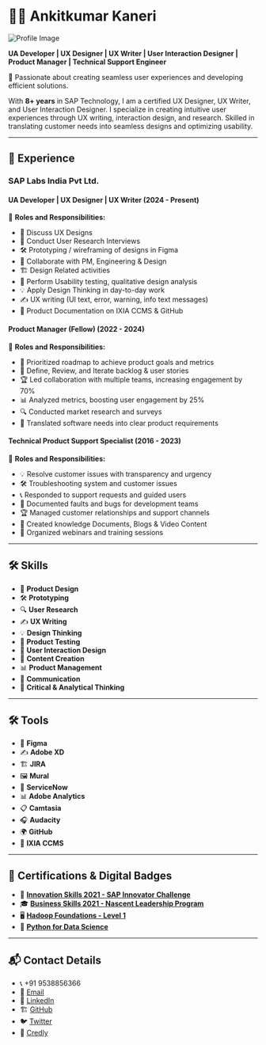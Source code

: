 # 👨‍💻 Ankitkumar Kaneri

![Profile Image](https://media.licdn.com/dms/image/v2/C5603AQEd2cvOLhUaAg/profile-displayphoto-shrink_200_200/profile-displayphoto-shrink_200_200/0/1659506646379?e=2147483647&v=beta&t=ACx0Swgk7GHwsYOeOIEj5rX9qTiXvZLPJqVAutBXUec)

**UA Developer | UX Designer | UX Writer | User Interaction Designer | Product Manager | Technical Support Engineer**

🚀 Passionate about creating seamless user experiences and developing efficient solutions.

With **8+ years** in SAP Technology, I am a certified UX Designer, UX Writer, and User Interaction Designer. I specialize in creating intuitive user experiences through UX writing, interaction design, and research. Skilled in translating customer needs into seamless designs and optimizing usability.

---

## 💼 Experience

### **SAP Labs India Pvt Ltd.**

#### **UA Developer | UX Designer | UX Writer (2024 - Present)**
📌 **Roles and Responsibilities:**
- 🎨 Discuss UX Designs
- 🎤 Conduct User Research Interviews
- 🛠 Prototyping / wireframing of designs in Figma
- 🤝 Collaborate with PM, Engineering & Design
- 🏗 Design Related activities
- 🔬 Perform Usability testing, qualitative design analysis
- 💡 Apply Design Thinking in day-to-day work
- ✍️ UX writing (UI text, error, warning, info text messages)
- 📄 Product Documentation on IXIA CCMS & GitHub

#### **Product Manager (Fellow) (2022 - 2024)**
📌 **Roles and Responsibilities:**
- 🎯 Prioritized roadmap to achieve product goals and metrics
- 🔄 Define, Review, and Iterate backlog & user stories
- 🏆 Led collaboration with multiple teams, increasing engagement by 70%
- 📊 Analyzed metrics, boosting user engagement by 25%
- 🔍 Conducted market research and surveys
- 🚀 Translated software needs into clear product requirements

#### **Technical Product Support Specialist (2016 - 2023)**
📌 **Roles and Responsibilities:**
- 💡 Resolve customer issues with transparency and urgency
- 🛠 Troubleshooting system and customer issues
- 📞 Responded to support requests and guided users
- 📑 Documented faults and bugs for development teams
- 🏆 Managed customer relationships and support channels
- 📝 Created knowledge Documents, Blogs & Video Content
- 🎤 Organized webinars and training sessions

---

## 🛠 Skills

- 🎨 **Product Design**
- 🛠 **Prototyping**
- 🔍 **User Research**
- ✍️ **UX Writing**
- 💡 **Design Thinking**
- 🎯 **Product Testing**
- 🔗 **User Interaction Design**
- 🎥 **Content Creation**
- 📊 **Product Management**
- 💬 **Communication**
- 🧠 **Critical & Analytical Thinking**

---

## 🛠 Tools

- 🎨 **Figma**
- ✍️ **Adobe XD**
- 🏗 **JIRA**
- 🖼 **Mural**
- 🔧 **ServiceNow**
- 📊 **Adobe Analytics**
- 📋 **Camtasia**
- 🎧 **Audacity**
- 🌍 **GitHub**
- 📜 **IXIA CCMS**

---

## 📜 Certifications & Digital Badges

- 🏅 [**Innovation Skills 2021 - SAP Innovator Challenge**](https://www.credly.com/badges/1a9c9536-714f-4ce5-8e30-357943f480aa?)
- 🎓 [**Business Skills 2021 - Nascent Leadership Program**](https://www.credly.com/badges/4e5ac4c0-7177-4850-bdaa-6af467a7686a?)
- 🖥 [**Hadoop Foundations - Level 1**](https://www.credly.com/badges/01f6f8f0-4292-47b0-8679-6a844ad664e8/linked_in_profile)
- 🐍 [**Python for Data Science**](https://www.credly.com/badges/a2bfccb2-460e-4f02-8a10-fa10ec3d9a45/linked_in_profile)

---

## 📬 Contact Details

- 📞 +91 9538856366
- 📧 [Email](mailto:kaneri776@gmail.com)
- 🔗 [LinkedIn](https://www.linkedin.com/in/ankitkumar-kaneri-723237102/)
- 🏗 [GitHub](https://github.com/NitinKaneri/Ankitkumar-Kaneri)
- 🐦 [Twitter](https://x.com/kaneri776_ankit)
- 🏅 [Credly](https://www.credly.com/users/ankitkumar-kaneri/edit)


